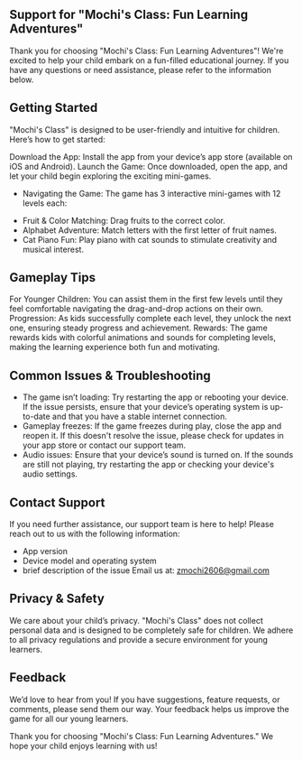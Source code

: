 Support for "Mochi's Class: Fun Learning Adventures"
----------------------------------------

Thank you for choosing "Mochi's Class: Fun Learning Adventures"! We're excited to help your child embark on a fun-filled educational journey. 
If you have any questions or need assistance, please refer to the information below.



Getting Started
------------
"Mochi's Class" is designed to be user-friendly and intuitive for children. Here’s how to get started:

Download the App: Install the app from your device’s app store (available on iOS and Android).
Launch the Game: Once downloaded, open the app, and let your child begin exploring the exciting mini-games.
- Navigating the Game: The game has 3 interactive mini-games with 12 levels each:
+ Fruit & Color Matching: Drag fruits to the correct color.
+ Alphabet Adventure: Match letters with the first letter of fruit names.
+ Cat Piano Fun: Play piano with cat sounds to stimulate creativity and musical interest.


Gameplay Tips
------------
For Younger Children: You can assist them in the first few levels until they feel comfortable navigating the drag-and-drop actions on their own.
Progression: As kids successfully complete each level, they unlock the next one, ensuring steady progress and achievement.
Rewards: The game rewards kids with colorful animations and sounds for completing levels, making the learning experience both fun and motivating.


Common Issues & Troubleshooting
-----------

+ The game isn’t loading: Try restarting the app or rebooting your device. If the issue persists, ensure that your device’s operating system is up-to-date and that you have a stable internet connection.
+ Gameplay freezes: If the game freezes during play, close the app and reopen it. If this doesn't resolve the issue, please check for updates in your app store or contact our support team.
+ Audio issues: Ensure that your device’s sound is turned on. If the sounds are still not playing, try restarting the app or checking your device's audio settings.

Contact Support
-------------
If you need further assistance, our support team is here to help! Please reach out to us with the following information:
+ App version
+ Device model and operating system
+ brief description of the issue
Email us at: zmochi2606@gmail.com


Privacy & Safety
--------------
We care about your child’s privacy. "Mochi's Class" does not collect personal data and is designed to be completely safe for children. We adhere to all privacy regulations and provide a secure environment for young learners.


Feedback
-------------
We’d love to hear from you! If you have suggestions, feature requests, or comments, please send them our way. Your feedback helps us improve the game for all our young learners.

Thank you for choosing "Mochi's Class: Fun Learning Adventures." We hope your child enjoys learning with us!

